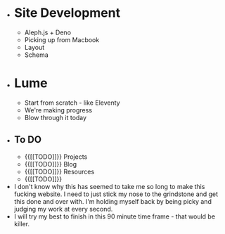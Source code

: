 - # Site Development
    - Aleph.js + Deno
    - Picking up from Macbook
    - Layout
    - Schema
- # Lume
    - Start from scratch - like Eleventy
    - We're making progress
    - Blow through it today
- ## To DO
    - {{[[TODO]]}} Projects
    - {{[[TODO]]}} Blog
    - {{[[TODO]]}} Resources
    - {{[[TODO]]}} 
- I don't know why this has seemed to take me so long to make this fucking website. I need to just stick my nose to the grindstone and get this done and over with. I'm holding myself back by being picky and judging my work at every second.
- I will try my best to finish in this 90 minute time frame - that would be killer.
